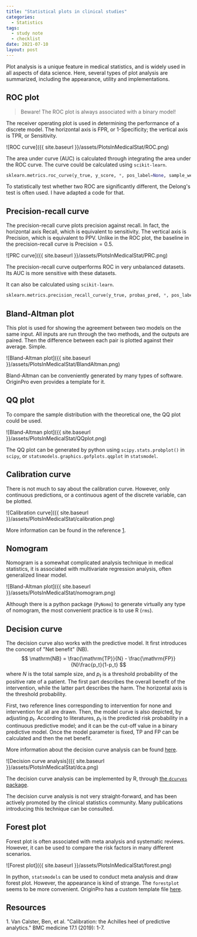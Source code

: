 ```yaml
---
title: "Statistical plots in clinical studies"
categories:
  - Statistics
tags:
  - study note
  - checklist
date: 2021-07-10
layout: post
---
```


Plot analysis is a unique feature in medical statistics, and is widely used in all aspects of data science. Here, several types of plot analysis are summarized, including the appearance, utility and implementations.

## ROC plot

> Beware! The ROC plot is always associated with a binary model!

The receiver operating plot is used in determining the performance of a discrete model. The horizontal axis is FPR, or 1-Specificity; the vertical axis is TPR, or Sensitivity.

![ROC curve]({{ site.baseurl }}/assets/PlotsInMedicalStat/ROC.png)

The area under curve (AUC) is calculated through integrating the area under the ROC curve. The curve could be calculated using `scikit-learn`.

```python
sklearn.metrics.roc_curve(y_true, y_score, *, pos_label=None, sample_weight=None, drop_intermediate=True)
```

To statistically test whether two ROC are significantly different, the Delong's test is often used. I have adapted a code for that.

## Precision-recall curve

The precision-recall curve plots precision against recall. In fact, the horizontal axis Recall, which is equivalent to sensitivity. The vertical axis is Precision, which is equivalent to PPV. Unlike in the ROC plot, the baseline in the precision-recall curve is $\mathrm{Precision} = 0.5$.

![PRC curve]({{ site.baseurl }}/assets/PlotsInMedicalStat/PRC.png)

The precision-recall curve outperforms ROC in very unbalanced datasets. Its AUC is more sensitive with these datasets.

It can also be calculated using `scikit-learn`.

```python
sklearn.metrics.precision_recall_curve(y_true, probas_pred, *, pos_label=None, sample_weight=None)
```

## Bland-Altman plot

This plot is used for showing the agreement between two models on the same input. All inputs are run through the two methods, and the outputs are paired. Then the difference between each pair is plotted against their average. Simple.

![Bland-Altman plot]({{ site.baseurl }}/assets/PlotsInMedicalStat/BlandAltman.png)

Bland-Altman can be conveniently generated by many types of software. OriginPro even provides a template for it.

## QQ plot

To compare the sample distribution with the theoretical one, the QQ plot could be used.

![Bland-Altman plot]({{ site.baseurl }}/assets/PlotsInMedicalStat/QQplot.png)

The QQ plot can be generated by python using `scipy.stats.probplot()` in `scipy`, or `statsmodels.graphics.gofplots.qqplot` in `statsmodel`.

## Calibration curve

There is not much to say about the calibration curve. However, only continuous predictions, or a continuous agent of the discrete variable, can be plotted.

![Calibration curve]({{ site.baseurl }}/assets/PlotsInMedicalStat/calibration.png)

More information can be found in the reference [1](#ref1).

## Nomogram

Nomogram is a somewhat complicated analysis technique in medical statistics, it is associated with multivariate regression analysis, often generalized linear model.

![Bland-Altman plot]({{ site.baseurl }}/assets/PlotsInMedicalStat/nomogram.png)

Although there is a python package (`PyNomo`) to generate virtually any type of nomogram, the most convenient practice is to use R (`rms`).

## Decision curve

The decision curve also works with the predictive model. It first introduces the concept of "Net benefit" ($\mathrm{NB}$).
$$
\mathrm{NB} = \frac{\mathrm{TP}}{N} - \frac{\mathrm{FP}}{N}\frac{p_t}{1-p_t}
$$
where $N$ is the total sample size, and $p_t$ is a threshold probability of the positive rate of a patient. The first part describes the overall benefit of the intervention, while the latter part describes the harm. The horizontal axis is the threshold probability.

First, two reference lines corresponding to intervention for none and intervention for all are drawn. Then, the model curve is also depicted, by adjusting $p_t$. According to literatures, $p_t$ is the predicted risk probability in a continuous predictive model; and it can be the cut-off value in a binary predictive model. Once the model parameter is fixed, TP and FP can be calculated and then the net benefit.

More information about the decision curve analysis can be found [here](http://www.decisioncurveanalysis.org/).

![Decision curve analysis]({{ site.baseurl }}/assets/PlotsInMedicalStat/dca.png)

The decision curve analysis can be implemented by R, through [the `dcurves` package](https://cran.r-project.org/web/packages/dcurves/index.html).

The decision curve analysis is not very straight-forward, and has been actively promoted by the clinical statistics community. Many publications introducing this technique can be consulted.

## Forest plot

Forest plot is often associated with meta analysis and systematic reviews. However, it can be used to compare the risk factors in many different scenarios.

![Forest plot]({{ site.baseurl }}/assets/PlotsInMedicalStat/forest.png)

In python, `statsmodels` can be used to conduct meta analysis and draw forest plot. However, the appearance is kind of strange. The `forestplot` seems to be more convenient. OriginPro has a custom template file [here](https://www.originlab.com/fileExchange/details.aspx?fid=362).

## Resources

<a name="ref1">1.</a> Van Calster, Ben, et al. "Calibration: the Achilles heel of predictive analytics." BMC medicine 17.1 (2019): 1-7.
